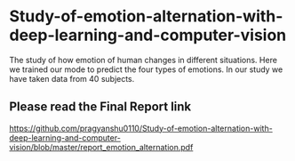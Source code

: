 # Study-of-emotion-alternation-with-deep-learning-and-computer-vision
The study of how emotion of human changes in different situations. Here we trained our mode to predict the four types of emotions. In our study we have taken data from 40 subjects.

## Please read the Final Report link 
https://github.com/pragyanshu0110/Study-of-emotion-alternation-with-deep-learning-and-computer-vision/blob/master/report_emotion_alternation.pdf
